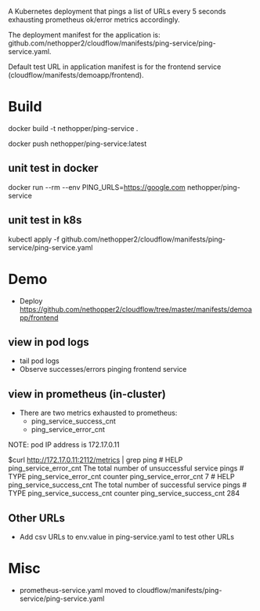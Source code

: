 A Kubernetes deployment that pings a list of URLs every 5 seconds exhausting prometheus ok/error metrics accordingly.

The deployment manifest for the application is: github.com/nethopper2/cloudflow/manifests/ping-service/ping-service.yaml.

Default test URL in application manifest is for the frontend service (cloudflow/manifests/demoapp/frontend).

# Build
docker build -t nethopper/ping-service .

docker push nethopper/ping-service:latest

## unit test in docker
docker run --rm --env PING_URLS=https://google.com nethopper/ping-service

## unit test in k8s
kubectl apply -f github.com/nethopper2/cloudflow/manifests/ping-service/ping-service.yaml

# Demo
  - Deploy https://github.com/nethopper2/cloudflow/tree/master/manifests/demoapp/frontend

## view in pod logs
  - tail pod logs
  - Observe successes/errors pinging frontend service

## view in prometheus (in-cluster)
  - There are two metrics exhausted to prometheus:
      + ping_service_success_cnt
      + ping_service_error_cnt

  NOTE: pod IP address is 172.17.0.11
  
  $curl http://172.17.0.11:2112/metrics | grep ping
  \# HELP ping_service_error_cnt The total number of unsuccessful service pings
  \# TYPE ping_service_error_cnt counter
  ping_service_error_cnt 7
  \# HELP ping_service_success_cnt The total number of successful service pings
  \# TYPE ping_service_success_cnt counter
  ping_service_success_cnt 284

## Other URLs
  - Add csv URLs to env.value in ping-service.yaml to test other URLs

# Misc
  - prometheus-service.yaml moved to cloudflow/manifests/ping-service/ping-service.yaml

